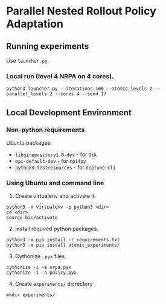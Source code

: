 # Parallel Nested Rollout Policy Adaptation

## Running experiments

Use `launcher.py`.

### Local run (level 4 NRPA on 4 cores).

```
python3 launcher.py --iterations 100 --atomic_levels 2 --parallel_levels 2 --cores 4 --seed 17
```

## Local Development Environment

### Non-python requirements

Ubuntu packages.

* `libgirepository1.0-dev` - for `Gtk`
* `mpi-default-dev` - for `mpi4py`
* `python3-testresources` - for `neptune-cli`

### Using Ubuntu and command line

1. Create virtualenv and activate it.
```
python3 -m virtualenv -p python3 <dir>
cd <dir>
source bin/activate
```
2. Install required python packages.
```
python3 -m pip install -r requirements.txt
python3 -m pip install atomic_experiments/
```
3. Cythonize `.pyx` files
```
cythonize -i -a nrpa.pyx
cythonize -i -a policy.pyx
```
4. Create `experiments/` dicrectory
```
mkdir experiments/
```
